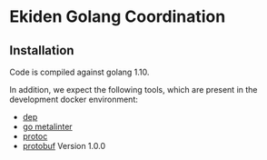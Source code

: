 # Ekiden Golang Coordination

## Installation

Code is compiled against golang 1.10.

In addition, we expect the following tools, which are present in the
development docker environment:
* [dep](https://github.com/golang/dep)
* [go metalinter](https://github.com/alecthomas/gometalinter)
* [protoc](https://github.com/google/protobuf)
* [protobuf](https://github.com/golang/protobuf) Version 1.0.0
